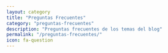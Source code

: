 ```yaml
---
layout: category
title: "Preguntas Frecuentes"
category: "preguntas-frecuentes"
description: "Preguntas frecuentes de los temas del blog"
permalink: "/preguntas-frecuentes/"
icon: fa-question
---
```

